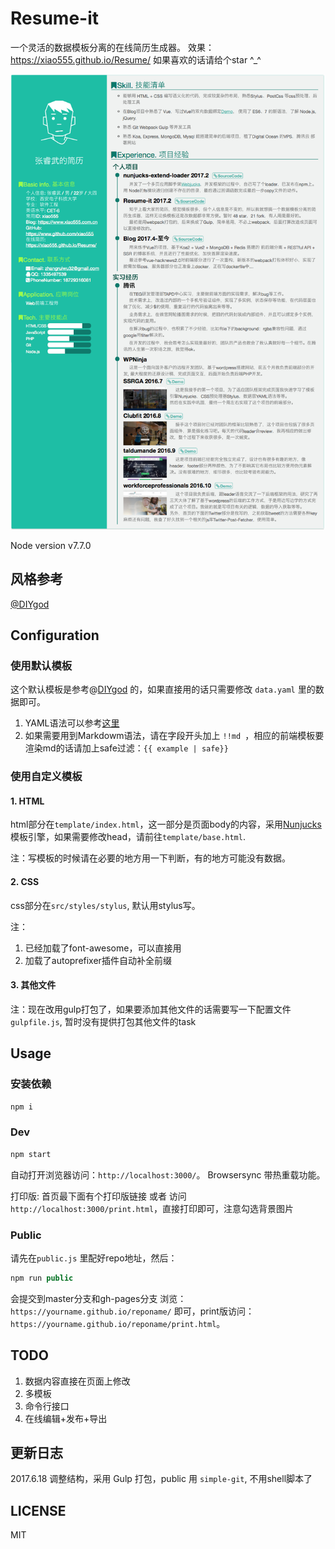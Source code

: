 Resume-it
======

一个灵活的数据模板分离的在线简历生成器。
效果：https://xiao555.github.io/Resume/
如果喜欢的话请给个star ^_^

![](./resume.png)

Node version v7.7.0

## 风格参考

[@DIYgod](http://html.love/)

## Configuration

### 使用默认模板

这个默认模板是参考@[DIYgod](http://html.love/) 的，如果直接用的话只需要修改 `data.yaml` 里的数据即可。

1. YAML语法可以参考[这里](http://www.ruanyifeng.com/blog/2016/07/yaml.html)
2. 如果需要用到Markdowm语法，请在字段开头加上 `!!md `，相应的前端模板要渲染md的话请加上safe过滤：`{{ example | safe}}`

### 使用自定义模板

#### 1. HTML
html部分在`template/index.html`，这一部分是页面body的内容，采用[Nunjucks](https://mozilla.github.io/nunjucks/)模板引擎，如果需要修改head，请前往`template/base.html`.

注：写模板的时候请在必要的地方用一下判断，有的地方可能没有数据。

#### 2. CSS

css部分在`src/styles/stylus`, 默认用stylus写。

注：
1. 已经加载了font-awesome，可以直接用
2. 加载了autoprefixer插件自动补全前缀

#### 3. 其他文件

注：现在改用gulp打包了，如果要添加其他文件的话需要写一下配置文件`gulpfile.js`, 暂时没有提供打包其他文件的task

## Usage

### 安装依赖

```javascript
npm i
```

### Dev

```javascript
npm start
```
自动打开浏览器访问：`http://localhost:3000/`。 Browsersync 带热重载功能。

打印版: 首页最下面有个打印版链接 或者 访问 `http://localhost:3000/print.html`，直接打印即可，注意勾选背景图片

### Public

请先在`public.js` 里配好repo地址，然后：

```javascript
npm run public
```
会提交到master分支和gh-pages分支
浏览：`https://yourname.github.io/reponame/` 即可，print版访问：`https://yourname.github.io/reponame/print.html`。

## TODO

1. 数据内容直接在页面上修改
2. 多模板
3. 命令行接口
4. 在线编辑+发布+导出

## 更新日志

2017.6.18
  调整结构，采用 Gulp 打包，public 用 `simple-git`, 不用shell脚本了

## LICENSE

MIT
